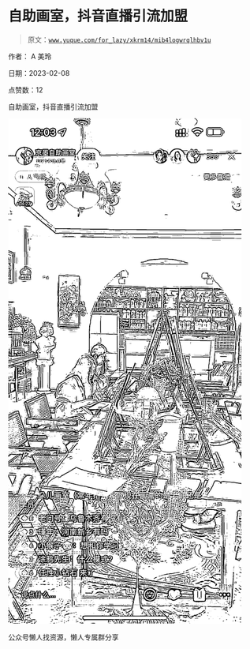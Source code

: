 # 自助画室，抖音直播引流加盟

> 原文：[`www.yuque.com/for_lazy/xkrm14/mib4logwrqlhbv1u`](https://www.yuque.com/for_lazy/xkrm14/mib4logwrqlhbv1u)



作者： A 美玲



日期：2023-02-08



点赞数：12



自助画室，抖音直播引流加盟



![](img/84e5124681179629b820bff82707960b.png)  

公众号懒人找资源，懒人专属群分享

